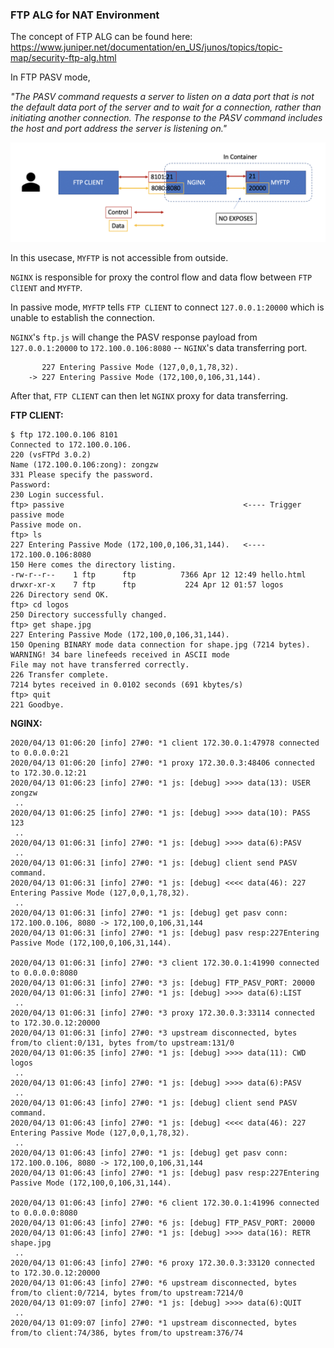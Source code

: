 ### FTP ALG for NAT Environment

The concept of FTP ALG can be found here: https://www.juniper.net/documentation/en_US/junos/topics/topic-map/security-ftp-alg.html

In FTP PASV mode,

*"The PASV command requests a server to listen on a data port that is not the default data port of the server and to wait for a connection, rather than initiating another connection. The response to the PASV command includes the host and port address the server is listening on."*

![image](./ftp-alg.png)

In this usecase, `MYFTP` is not accessible from outside. 

`NGINX` is responsible for proxy the control flow and data flow between `FTP ClIENT` and `MYFTP`.

In passive mode, `MYFTP` tells `FTP CLIENT` to connect `127.0.0.1:20000` which is unable to establish the connection. 

`NGINX`'s `ftp.js` will change the PASV response payload from `127.0.0.1:20000` to `172.100.0.106:8080` -- `NGINX`'s data transferring port.

```
       227 Entering Passive Mode (127,0,0,1,78,32). 
    -> 227 Entering Passive Mode (172,100,0,106,31,144).
``` 

After that, `FTP CLIENT` can then let `NGINX` proxy for data transferring.

**FTP CLIENT:**

```
$ ftp 172.100.0.106 8101
Connected to 172.100.0.106.
220 (vsFTPd 3.0.2)
Name (172.100.0.106:zong): zongzw
331 Please specify the password.
Password:
230 Login successful.
ftp> passive                                        <---- Trigger passive mode
Passive mode on.
ftp> ls
227 Entering Passive Mode (172,100,0,106,31,144).   <---- 172.100.0.106:8080
150 Here comes the directory listing.
-rw-r--r--    1 ftp      ftp          7366 Apr 12 12:49 hello.html
drwxr-xr-x    7 ftp      ftp           224 Apr 12 01:57 logos
226 Directory send OK.
ftp> cd logos
250 Directory successfully changed.
ftp> get shape.jpg
227 Entering Passive Mode (172,100,0,106,31,144).
150 Opening BINARY mode data connection for shape.jpg (7214 bytes).
WARNING! 34 bare linefeeds received in ASCII mode
File may not have transferred correctly.
226 Transfer complete.
7214 bytes received in 0.0102 seconds (691 kbytes/s)
ftp> quit
221 Goodbye.
```

**NGINX:**

```
2020/04/13 01:06:20 [info] 27#0: *1 client 172.30.0.1:47978 connected to 0.0.0.0:21
2020/04/13 01:06:20 [info] 27#0: *1 proxy 172.30.0.3:48406 connected to 172.30.0.12:21
2020/04/13 01:06:23 [info] 27#0: *1 js: [debug] >>>> data(13): USER zongzw
 ..
2020/04/13 01:06:25 [info] 27#0: *1 js: [debug] >>>> data(10): PASS 123
 ..
2020/04/13 01:06:31 [info] 27#0: *1 js: [debug] >>>> data(6):PASV
 ..
2020/04/13 01:06:31 [info] 27#0: *1 js: [debug] client send PASV command.
2020/04/13 01:06:31 [info] 27#0: *1 js: [debug] <<<< data(46): 227 Entering Passive Mode (127,0,0,1,78,32).
 ..
2020/04/13 01:06:31 [info] 27#0: *1 js: [debug] get pasv conn: 172.100.0.106, 8080 -> 172,100,0,106,31,144
2020/04/13 01:06:31 [info] 27#0: *1 js: [debug] pasv resp:227Entering Passive Mode (172,100,0,106,31,144).

2020/04/13 01:06:31 [info] 27#0: *3 client 172.30.0.1:41990 connected to 0.0.0.0:8080
2020/04/13 01:06:31 [info] 27#0: *3 js: [debug] FTP_PASV_PORT: 20000
2020/04/13 01:06:31 [info] 27#0: *1 js: [debug] >>>> data(6):LIST
 ..
2020/04/13 01:06:31 [info] 27#0: *3 proxy 172.30.0.3:33114 connected to 172.30.0.12:20000
2020/04/13 01:06:31 [info] 27#0: *3 upstream disconnected, bytes from/to client:0/131, bytes from/to upstream:131/0
2020/04/13 01:06:35 [info] 27#0: *1 js: [debug] >>>> data(11): CWD logos
 ..
2020/04/13 01:06:43 [info] 27#0: *1 js: [debug] >>>> data(6):PASV
 ..
2020/04/13 01:06:43 [info] 27#0: *1 js: [debug] client send PASV command.
2020/04/13 01:06:43 [info] 27#0: *1 js: [debug] <<<< data(46): 227 Entering Passive Mode (127,0,0,1,78,32).
 ..
2020/04/13 01:06:43 [info] 27#0: *1 js: [debug] get pasv conn: 172.100.0.106, 8080 -> 172,100,0,106,31,144
2020/04/13 01:06:43 [info] 27#0: *1 js: [debug] pasv resp:227Entering Passive Mode (172,100,0,106,31,144).

2020/04/13 01:06:43 [info] 27#0: *6 client 172.30.0.1:41996 connected to 0.0.0.0:8080
2020/04/13 01:06:43 [info] 27#0: *6 js: [debug] FTP_PASV_PORT: 20000
2020/04/13 01:06:43 [info] 27#0: *1 js: [debug] >>>> data(16): RETR shape.jpg
 ..
2020/04/13 01:06:43 [info] 27#0: *6 proxy 172.30.0.3:33120 connected to 172.30.0.12:20000
2020/04/13 01:06:43 [info] 27#0: *6 upstream disconnected, bytes from/to client:0/7214, bytes from/to upstream:7214/0
2020/04/13 01:09:07 [info] 27#0: *1 js: [debug] >>>> data(6):QUIT
 ..
2020/04/13 01:09:07 [info] 27#0: *1 upstream disconnected, bytes from/to client:74/386, bytes from/to upstream:376/74
```
